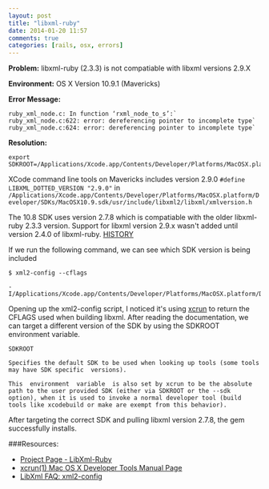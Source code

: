 ```yaml
---
layout: post
title: "libxml-ruby"
date: 2014-01-20 11:57
comments: true
categories: [rails, osx, errors]
---
```


**Problem:** libxml-ruby (2.3.3) is not compatiable with libxml versions 2.9.X

**Environment:** OS X Version 10.9.1 (Mavericks)

**Error Message:** 

```
ruby_xml_node.c: In function ‘rxml_node_to_s’:`
ruby_xml_node.c:622: error: dereferencing pointer to incomplete type`
ruby_xml_node.c:624: error: dereferencing pointer to incomplete type`
```

**Resolution:** 

```
export SDKROOT=/Applications/Xcode.app/Contents/Developer/Platforms/MacOSX.platform/Developer/SDKs/MacOSX10.8.sdk
```

XCode command line tools on Mavericks includes version 2.9.0 `#define LIBXML_DOTTED_VERSION "2.9.0"` in 
`/Applications/Xcode.app/Contents/Developer/Platforms/MacOSX.platform/Developer/SDKs/MacOSX10.9.sdk/usr/include/libxml2/libxml/xmlversion.h`

The 10.8 SDK uses version 2.7.8 which is compatiable with the older libxml-ruby 2.3.3 version. Support for libxml version 2.9.x wasn't added until version 2.4.0 of libxml-ruby. [HISTORY](https://github.com/xml4r/libxml-ruby/blob/master/HISTORY)

If we run the following command, we can see which SDK version is being included
```
$ xml2-config --cflags

-I/Applications/Xcode.app/Contents/Developer/Platforms/MacOSX.platform/Developer/SDKs/MacOSX10.9.sdk/usr/include/libxml2
```

Opening up the xml2-config script, I noticed it's using [xcrun](https://developer.apple.com/library/mac/documentation/Darwin/Reference/ManPages/man1/xcrun.1.html) to return the CFLAGS used when building libxml. After reading the documentation, we can target a different version of the SDK by using the SDKROOT environment variable.

	SDKROOT

	Specifies the default SDK to be used when looking up tools (some tools may have SDK specific  versions).

	This  environment  variable  is also set by xcrun to be the absolute path to the user provided SDK (either via SDKROOT or the --sdk option), when it is used to invoke a normal developer tool (build tools like xcodebuild or make are exempt from this behavior).


After targeting the correct SDK and pulling libxml version 2.7.8, the gem successfully installs.


###Resources:

* [Project Page - LibXml-Ruby ](http://xml4r.github.io/libxml-ruby/)
* [xcrun(1) Mac OS X Developer Tools Manual Page](https://developer.apple.com/library/mac/documentation/Darwin/Reference/ManPages/man1/xcrun.1.html)
* [LibXml FAQ: xml2-config](http://www.xmlsoft.org/FAQ.html)


